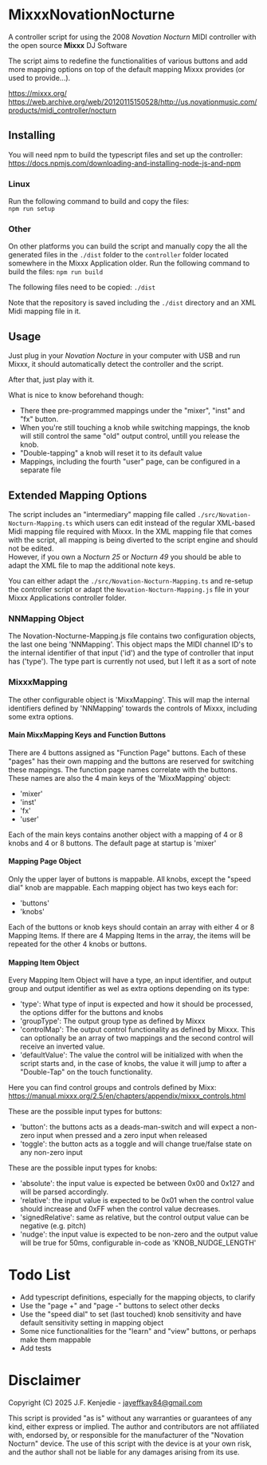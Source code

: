 # MixxxNovationNocturne


A controller script for using the 2008 *Novation Nocturn* MIDI controller with the open source **Mixxx** DJ Software

The script aims to redefine the functionalities of various buttons and add more mapping options on top of the default mapping Mixxx provides (or used to provide...).

https://mixxx.org/
https://web.archive.org/web/20120115150528/http://us.novationmusic.com/products/midi_controller/nocturn


## Installing

You will need npm to build the typescript files and set up the controller:  
https://docs.npmjs.com/downloading-and-installing-node-js-and-npm

### Linux

Run the following command to build and copy the files:  
```npm run setup```

### Other
On other platforms you can build the script and manually copy the all the generated files in the `./dist` folder to the `controller` folder located somewhere in the Mixxx Application older.
Run the following command to build the files:
```npm run build```

The following files need to be copied:
`./dist`

Note that the repository is saved including the `./dist` directory and an XML Midi mapping file in it.

## Usage

Just plug in your *Novation Nocture* in your computer with USB and run Mixxx, it should automatically detect the controller and the script.

After that, just play with it. 

What is nice to know beforehand though:
- There thee pre-programmed mappings under the "mixer", "inst" and "fx" button.
- When you're still touching a knob while switching mappings, the knob will still control the same "old" output control, untill you release the knob.
- "Double-tapping" a knob will reset it to its default value
- Mappings, including the fourth "user" page, can be configured in a separate file


##  Extended Mapping Options

The script includes an "intermediary" mapping file called `./src/Novation-Nocturn-Mapping.ts` which users can edit instead of the regular XML-based Midi mapping file required with Mixxx. In the XML mapping file that comes with the script, all mapping is being diverted to the script engine and should not be edited.  
However, if you own a *Nocturn 25* or *Nocturn 49* you should be able to adapt the XML file to map the additional note keys.

You can either adapt the `./src/Novation-Nocturn-Mapping.ts` and re-setup the controller script or adapt the ```Novation-Nocturn-Mapping.js``` file in your Mixxx Applications controller folder.

### NNMapping Object

The Novation-Nocturne-Mapping.js file contains two configuration objects, the last one being 'NNMapping'. This object maps the MIDI channel ID's to the internal identifier of that input ('id') and the type of controller that input has ('type'). The type part is currently not used, but I left it as a sort of note

### MixxxMapping

The other configurable object is 'MixxMapping'. This will map the internal identifiers defined by 'NNMapping' towards the controls of Mixxx, including some extra options.

#### Main MixxMapping Keys and Function Buttons

There are 4 buttons assigned as "Function Page" buttons. Each of these "pages" has their own mapping and the buttons are reserved for switching these mappings. 
The function page names correlate with the buttons. These names are also the 4 main keys of the 'MixxMapping' object:
- 'mixer'
- 'inst'
- 'fx'
- 'user'

Each of the main keys contains another object with a mapping of 4 or 8 knobs and 4 or 8 buttons. The default page at startup is 'mixer'

#### Mapping Page Object

Only the upper layer of buttons is mappable. All knobs, except the "speed dial" knob are mappable. Each mapping object has two keys each for:
- 'buttons'
- 'knobs'

Each of the buttons or knob keys should contain an array with either 4 or 8 Mapping Items. If there are 4 Mapping Items in the array, the items will be repeated for the other 4 knobs or buttons. 

#### Mapping Item Object

Every Mapping Item Object will have a type, an input identifier, and output group and output identifier as wel as extra options depending on its type:
- 'type': What type of input is expected and how it should be processed, the options differ for the buttons and knobs
- 'groupType': The output group type as defined by Mixxx
- 'controlMap': The output control functionality as defined by Mixxx. This can optionally be an array of two mappings and the second control will receive an inverted value.
- 'defaultValue': The value the control will be initialized with when the script starts and, in the case of knobs, the value it will jump to after a "Double-Tap" on the touch functionality.

Here you can find control groups and controls defined by Mixx:  
https://manual.mixxx.org/2.5/en/chapters/appendix/mixxx_controls.html

These are the possible input types for buttons:
- 'button': the buttons acts as a deads-man-switch and will expect a non-zero input when pressed and a zero input when released
- 'toggle': the button acts as a toggle and will change true/false state on any non-zero input

These are the possible input types for knobs:
- 'absolute': the input value is expected be between 0x00 and 0x127 and will be parsed accordingly.
- 'relative': the input value is expected to be 0x01 when the control value should increase and 0xFF when the control value decreases.
- 'signedRelative': same as relative, but the control output value can be negative (e.g. pitch)
- 'nudge': the input value is expected to be non-zero and the output value will be true for 50ms, configurable in-code as 'KNOB_NUDGE_LENGTH'

# Todo List

- Add typescript definitions, especially for the mapping objects, to clarify
- Use the "page +" and "page -" buttons to select other decks
- Use the "speed dial" to set (last touched) knob sensitivity and have default sensitivity setting in mapping object
- Some nice functionalities for the "learn" and "view" buttons, or perhaps make them mappable
- Add tests 

#  Disclaimer

Copyright (C) 2025 J.F. Kenjedie - jayeffkay84@gmail.com

This script is provided "as is" without any warranties or guarantees of any kind, either express or implied. 
The author and contributors are not affiliated with, endorsed by, or responsible for the manufacturer of the "Novation Nocturn" device. 
The use of this script with the device is at your own risk, and the author shall not be liable for any damages arising from its use.
